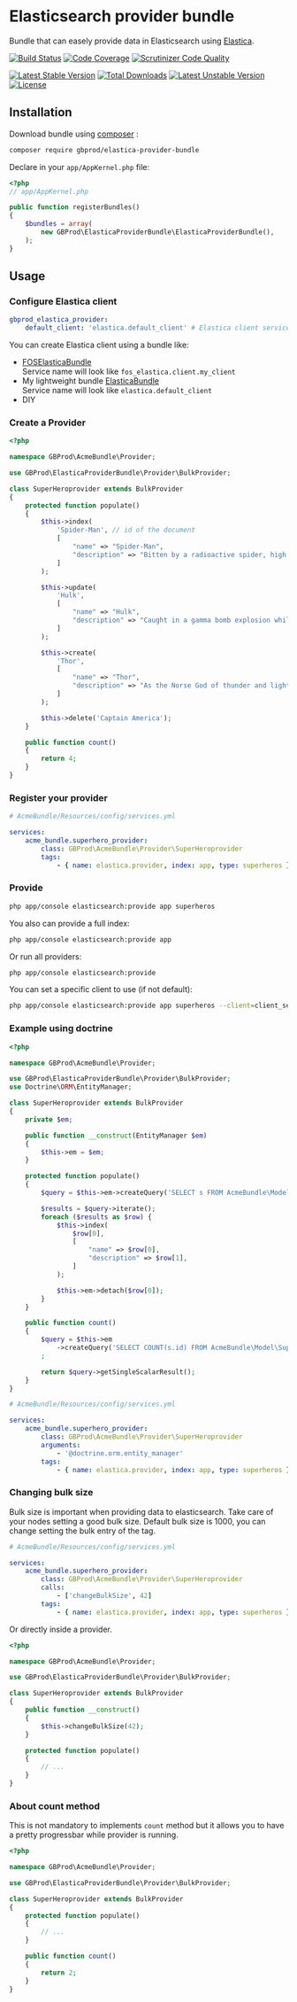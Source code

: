 # Elasticsearch provider bundle

Bundle that can easely provide data in Elasticsearch using [Elastica](http://eastica.io).

[![Build Status](https://travis-ci.org/gbprod/elastica-provider-bundle.svg?branch=master)](https://travis-ci.org/gbprod/elastica-provider-bundle)
[![Code Coverage](https://scrutinizer-ci.com/g/gbprod/elastica-provider-bundle/badges/coverage.png?b=master)](https://scrutinizer-ci.com/g/gbprod/elastica-provider-bundle/?branch=master)
[![Scrutinizer Code Quality](https://scrutinizer-ci.com/g/gbprod/elastica-provider-bundle/badges/quality-score.png?b=master)](https://scrutinizer-ci.com/g/gbprod/elastica-provider-bundle/?branch=master)

[![Latest Stable Version](https://poser.pugx.org/gbprod/elastica-provider-bundle/v/stable)](https://packagist.org/packages/gbprod/elastica-provider-bundle)
[![Total Downloads](https://poser.pugx.org/gbprod/elastica-provider-bundle/downloads)](https://packagist.org/packages/gbprod/elastica-provider-bundle)
[![Latest Unstable Version](https://poser.pugx.org/gbprod/elastica-provider-bundle/v/unstable)](https://packagist.org/packages/gbprod/elastica-provider-bundle)
[![License](https://poser.pugx.org/gbprod/elastica-provider-bundle/license)](https://packagist.org/packages/gbprod/elastica-provider-bundle)

## Installation

Download bundle using [composer](https://getcomposer.org/) :

```bash
composer require gbprod/elastica-provider-bundle
```

Declare in your `app/AppKernel.php` file:

```php
<?php
// app/AppKernel.php

public function registerBundles()
{
    $bundles = array(
        new GBProd\ElasticaProviderBundle\ElasticaProviderBundle(),
    );
}
```

## Usage

### Configure Elastica client

```yml
gbprod_elastica_provider:
    default_client: 'elastica.default_client' # Elastica client service's name 
```

You can create Elastica client using a bundle like:
  * [FOSElasticaBundle](https://github.com/FriendsOfSymfony/FOSElasticaBundle)  
    Service name will look like `fos_elastica.client.my_client`
  * My lightweight bundle [ElasticaBundle](https://github.com/gbprod/elastica-bundle)  
    Service name will look like `elastica.default_client`
  * DIY

### Create a Provider

```php
<?php

namespace GBProd\AcmeBundle\Provider;

use GBProd\ElasticaProviderBundle\Provider\BulkProvider;

class SuperHeroprovider extends BulkProvider
{
    protected function populate()
    {
        $this->index(
            'Spider-Man', // id of the document
            [
                "name" => "Spider-Man",
                "description" => "Bitten by a radioactive spider, high school student Peter Parker gained the speed, strength and powers of a spider. Adopting the name Spider-Man, Peter hoped to start a career using his new abilities. Taught that with great power comes great responsibility, Spidey has vowed to use his powers to help people.",
            ]
        );

        $this->update(
            'Hulk',
            [
                "name" => "Hulk",
                "description" => "Caught in a gamma bomb explosion while trying to save the life of a teenager, Dr. Bruce Banner was transformed into the incredibly powerful creature called the Hulk. An all too often misunderstood hero, the angrier the Hulk gets, the stronger the Hulk gets.",
            ]
        );

        $this->create(
            'Thor',
            [
                "name" => "Thor",
                "description" => "As the Norse God of thunder and lightning, Thor wields one of the greatest weapons ever made, the enchanted hammer Mjolnir. While others have described Thor as an over-muscled, oafish imbecile, he's quite smart and compassionate.  He's self-assured, and he would never, ever stop fighting for a worthwhile cause.",
            ]
        );

        $this->delete('Captain America');
    }

    public function count()
    {
        return 4;
    }
}
```

### Register your provider

```yml
# AcmeBundle/Resources/config/services.yml

services:
    acme_bundle.superhero_provider:
        class: GBProd\AcmeBundle\Provider\SuperHeroprovider
        tags:
            - { name: elastica.provider, index: app, type: superheros }
```

### Provide

```bash
php app/console elasticsearch:provide app superheros
```

You also can provide a full index:

```bash
php app/console elasticsearch:provide app
```

Or run all providers:

```bash
php app/console elasticsearch:provide
```

You can set a specific client to use (if not default):

```bash
php app/console elasticsearch:provide app superheros --client=client_service_name
```

### Example using doctrine

```php
<?php

namespace GBProd\AcmeBundle\Provider;

use GBProd\ElasticaProviderBundle\Provider\BulkProvider;
use Doctrine\ORM\EntityManager;

class SuperHeroprovider extends BulkProvider
{
    private $em;

    public function __construct(EntityManager $em)
    {
        $this->em = $em;
    }

    protected function populate()
    {
        $query = $this->em->createQuery('SELECT s FROM AcmeBundle\Model\SuperHero s');

        $results = $query->iterate();
        foreach ($results as $row) {
            $this->index(
                $row[0],
                [
                    "name" => $row[0],
                    "description" => $row[1],
                ]
            );

            $this->em->detach($row[0]);
        }
    }

    public function count()
    {
        $query = $this->em
            ->createQuery('SELECT COUNT(s.id) FROM AcmeBundle\Model\SuperHero s')
        ;

        return $query->getSingleScalarResult();
    }
}
```

```yml
# AcmeBundle/Resources/config/services.yml

services:
    acme_bundle.superhero_provider:
        class: GBProd\AcmeBundle\Provider\SuperHeroprovider
        arguments:
            - '@doctrine.orm.entity_manager'
        tags:
            - { name: elastica.provider, index: app, type: superheros }
```

### Changing bulk size

Bulk size is important when providing data to elasticsearch. Take care of your nodes setting a good bulk size.
Default bulk size is 1000, you can change setting the bulk entry of the tag.

```yml
# AcmeBundle/Resources/config/services.yml

services:
    acme_bundle.superhero_provider:
        class: GBProd\AcmeBundle\Provider\SuperHeroprovider
        calls:
            - ['changeBulkSize', 42]
        tags:
            - { name: elastica.provider, index: app, type: superheros }
```

Or directly inside a provider.
```php
<?php

namespace GBProd\AcmeBundle\Provider;

use GBProd\ElasticaProviderBundle\Provider\BulkProvider;

class SuperHeroprovider extends BulkProvider
{
    public function __construct()
    {
        $this->changeBulkSize(42);
    }

    protected function populate()
    {
        // ...
    }
}
```
### About count method

This is not mandatory to implements `count` method but it allows you to have a pretty progressbar while provider is running.

```php
<?php

namespace GBProd\AcmeBundle\Provider;

use GBProd\ElasticaProviderBundle\Provider\BulkProvider;

class SuperHeroprovider extends BulkProvider
{
    protected function populate()
    {
        // ...
    }

    public function count()
    {
        return 2;
    }
}
```
